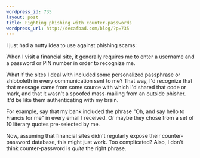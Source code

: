 ```yaml
--- 
wordpress_id: 735
layout: post
title: Fighting phishing with counter-passwords
wordpress_url: http://decafbad.com/blog/?p=735
---
```

I just had a nutty idea to use against phishing scams:

When I visit a financial site, it generally requires me to enter a username and a password or PIN number in order to recognize me.  

What if the sites I deal with included some personalized passphrase or shibboleth in every communication sent to me?  That way, I'd recognize that that message came from some source with which I'd shared that code or mark, and that it wasn't a spoofed mass-mailing from an outside phisher.  It'd be like them authenticating with my brain.

For example, say that my bank included the phrase "Oh, and say hello to Francis for me" in every email I received.  Or maybe they chose from a set of 10 literary quotes pre-selected by me.

Now, assuming that financial sites didn't regularly expose their counter-password database, this might just work.  Too complicated?  Also, I don't think counter-password is *quite* the right phrase.
